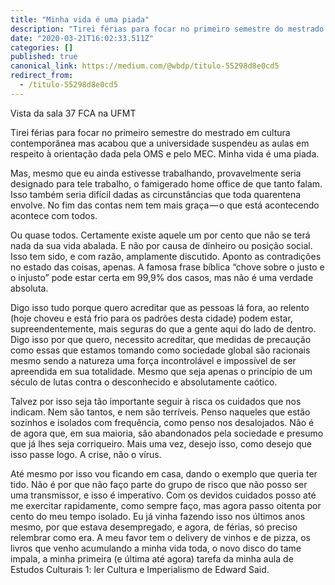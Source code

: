 ```yaml
---
title: "Minha vida é uma piada"
description: "Tirei férias para focar no primeiro semestre do mestrado em cultura contemporânea mas acabou que a universidade suspendeu as aulas em…"
date: "2020-03-21T16:02:33.511Z"
categories: []
published: true
canonical_link: https://medium.com/@wbdp/titulo-55298d8e0cd5
redirect_from:
  - /titulo-55298d8e0cd5
---
```


Vista da sala 37 FCA na UFMT

Tirei férias para focar no primeiro semestre do mestrado em cultura contemporânea mas acabou que a universidade suspendeu as aulas em respeito à orientação dada pela OMS e pelo MEC. Minha vida é uma piada.

Mas, mesmo que eu ainda estivesse trabalhando, provavelmente seria designado para tele trabalho, o famigerado home office de que tanto falam. Isso também seria difícil dadas as circunstâncias que toda quarentena envolve. No fim das contas nem tem mais graça — o que está acontecendo acontece com todos.

Ou quase todos. Certamente existe aquele um por cento que não se terá nada da sua vida abalada. E não por causa de dinheiro ou posição social. Isso tem sido, e com razão, amplamente discutido. Aponto as contradições no estado das coisas, apenas. A famosa frase bíblica “chove sobre o justo e o injusto” pode estar certa em 99,9% dos casos, mas não é uma verdade absoluta.

Digo isso tudo porque quero acreditar que as pessoas lá fora, ao relento (hoje choveu e está frio para os padrões desta cidade) podem estar, supreendentemente, mais seguras do que a gente aqui do lado de dentro. Digo isso por que quero, necessito acreditar, que medidas de precaução como essas que estamos tomando como sociedade global são racionais mesmo sendo a natureza uma força incontrolável e impossível de ser apreendida em sua totalidade. Mesmo que seja apenas o princípio de um século de lutas contra o desconhecido e absolutamente caótico.

Talvez por isso seja tão importante seguir à risca os cuidados que nos indicam. Nem são tantos, e nem são terríveis. Penso naqueles que estão sozinhos e isolados com frequência, como penso nos desalojados. Não é de agora que, em sua maioria, são abandonados pela sociedade e presumo que já lhes seja corriqueiro. Mais uma vez, desejo isso, como desejo que isso passe logo. A crise, não o vírus.

Até mesmo por isso vou ficando em casa, dando o exemplo que queria ter tido. Não é por que não faço parte do grupo de risco que não posso ser uma transmissor, e isso é imperativo. Com os devidos cuidados posso até me exercitar rapidamente, como sempre faço, mas agora passo oitenta por cento do meu tempo isolado. Eu já vinha fazendo isso nos últimos anos mesmo, por que estava desempregado, e agora, de férias, só preciso relembrar como era. A meu favor tem o delivery de vinhos e de pizza, os livros que venho acumulando a minha vida toda, o novo disco do tame impala, a minha primeira (e última até agora) tarefa da minha aula de Estudos Culturais 1: ler Cultura e Imperialismo de Edward Said.
